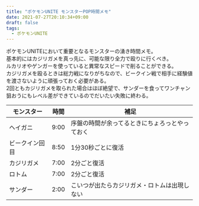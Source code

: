 ```yaml
---
title: "ポケモンUNITE モンスターPOP時間メモ"
date: 2021-07-27T20:10:34+09:00
draft: false
tags:
  - ポケモンUNITE
---
```


ポケモンUNITEにおいて重要となるモンスターの湧き時間メモ。  
基本的にはカジリガメを真っ先に、可能な限り全力で殴りに行くべき。  
ルカリオやゲンガーを使っていると異常なスピードで削ることができる。  
カジリガメを殴るときは総力戦になりがちなので、ビークイン戦で相手に経験値を渡さないように頑張っておく必要がある。  
2回ともカジリガメを取られた場合はほぼ絶望で、サンダーを食ってワンチャン狙おうにもレベル差ができているのでだいたい失敗に終わる。  
  
|モンスター|時間|補足|
|---|---|---|
|ヘイガニ|9:00|序盤の時間が余ってるときにちょろっとやっておく|
|ビークイン回目|8:50|1分30秒ごとに復活|
|カジリガメ|7:00|2分ごと復活|
|ロトム|7:00|2分ごと復活|
|サンダー|2:00|こいつが出たらカジリガメ・ロトムは出現しない|
